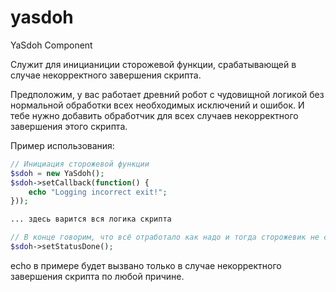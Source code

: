 # yasdoh
YaSdoh Component 

Служит для иницианиции сторожевой функции, срабатывающей в случае некорректного завершения скрипта.

Предположим, у вас работает древний робот с чудовищной логикой без нормальной обработки всех необходимых исключений и ошибок. И тебе нужно добавить обработчик для всех случаев некорректного завершения этого скрипта.

Пример использования:


```php
// Инициация сторожевой функции
$sdoh = new YaSdoh();
$sdoh->setCallback(function() {
    echo "Logging incorrect exit!";
}));

... здесь варится вся логика скрипта

// В конце говорим, что всё отработало как надо и тогда сторожевик не сработает
$sdoh->setStatusDone();
```

echo в примере будет вызвано только в случае некорректного завершения скрипта по любой причине.